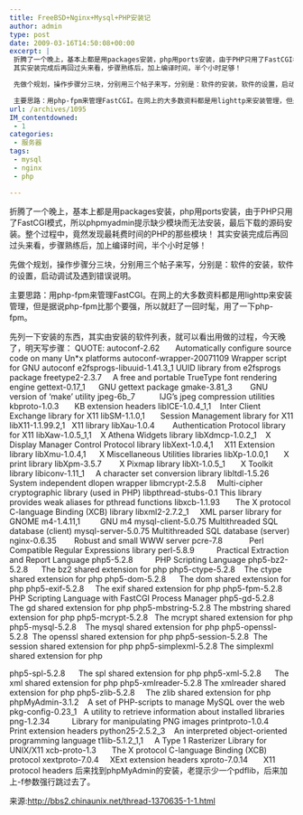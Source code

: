 ```yaml
---
title: FreeBSD+Nginx+Mysql+PHP安装记
author: admin
type: post
date: 2009-03-16T14:50:08+00:00
excerpt: |
 折腾了一个晚上，基本上都是用packages安装，php用ports安装，由于PHP只用了FastCGI模式，所以phpmyadmin提示缺少模块而无法安装，最后下载的源码安装。整个过程中，竟然发现最耗费时间的PHP的那些模块！
 其实安装完成后再回过头来看，步骤熟练后，加上编译时间，半个小时足够！

 先做个规划，操作步骤分三块，分别用三个帖子来写，分别是：软件的安装，软件的设置，启动调试及遇到错误说明。

 主要思路：用php-fpm来管理FastCGI。在网上的大多数资料都是用lighttp来安装管理，但是据说php-fpm比那个要强，所以就赶了一回时髦，用了一下php-fpm。
url: /archives/1095
IM_contentdowned:
 - 1
categories:
 - 服务器
tags:
 - mysql
 - nginx
 - php

---
```

折腾了一个晚上，基本上都是用packages安装，php用ports安装，由于PHP只用了FastCGI模式，所以phpmyadmin提示缺少模块而无法安装，最后下载的源码安装。整个过程中，竟然发现最耗费时间的PHP的那些模块！
其实安装完成后再回过头来看，步骤熟练后，加上编译时间，半个小时足够！

先做个规划，操作步骤分三块，分别用三个帖子来写，分别是：软件的安装，软件的设置，启动调试及遇到错误说明。

主要思路：用php-fpm来管理FastCGI。在网上的大多数资料都是用lighttp来安装管理，但是据说php-fpm比那个要强，所以就赶了一回时髦，用了一下php-fpm。

先列一下安装的东西，其实由安装的软件列表，就可以看出用做的过程，今天晚了，明天写步骤：
QUOTE:
autoconf-2.62       Automatically configure source code on many Un*x platforms
autoconf-wrapper-20071109 Wrapper script for GNU autoconf
e2fsprogs-libuuid-1.41.3_1 UUID library from e2fsprogs package
freetype2-2.3.7     A free and portable TrueType font rendering engine
gettext-0.17_1      GNU gettext package
gmake-3.81_3        GNU version of ‘make’ utility
jpeg-6b_7           IJG’s jpeg compression utilities
kbproto-1.0.3       KB extension headers
libICE-1.0.4_1,1    Inter Client Exchange library for X11
libSM-1.1.0,1       Session Management library for X11
libX11-1.1.99.2,1   X11 library
libXau-1.0.4        Authentication Protocol library for X11
libXaw-1.0.5_1,1    X Athena Widgets library
libXdmcp-1.0.2_1    X Display Manager Control Protocol library
libXext-1.0.4,1     X11 Extension library
libXmu-1.0.4,1      X Miscellaneous Utilities libraries
libXp-1.0.0,1       X print library
libXpm-3.5.7        X Pixmap library
libXt-1.0.5_1       X Toolkit library
libiconv-1.11_1     A character set conversion library
libltdl-1.5.26      System independent dlopen wrapper
libmcrypt-2.5.8     Multi-cipher cryptographic library (used in PHP)
libpthread-stubs-0.1 This library provides weak aliases for pthread functions
libxcb-1.1.93       The X protocol C-language Binding (XCB) library
libxml2-2.7.2_1     XML parser library for GNOME
m4-1.4.11,1         GNU m4
mysql-client-5.0.75 Multithreaded SQL database (client)
mysql-server-5.0.75 Multithreaded SQL database (server)
nginx-0.6.35        Robust and small WWW server
pcre-7.8            Perl Compatible Regular Expressions library
perl-5.8.9          Practical Extraction and Report Language
php5-5.2.8          PHP Scripting Language
php5-bz2-5.2.8      The bz2 shared extension for php
php5-ctype-5.2.8    The ctype shared extension for php
php5-dom-5.2.8      The dom shared extension for php
php5-exif-5.2.8     The exif shared extension for php
php5-fpm-5.2.8      PHP Scripting Language with FastCGI Process Manager
php5-gd-5.2.8       The gd shared extension for php
php5-mbstring-5.2.8 The mbstring shared extension for php
php5-mcrypt-5.2.8   The mcrypt shared extension for php
php5-mysql-5.2.8    The mysql shared extension for php
php5-openssl-5.2.8  The openssl shared extension for php
php5-session-5.2.8  The session shared extension for php
php5-simplexml-5.2.8 The simplexml shared extension for php

php5-spl-5.2.8      The spl shared extension for php
php5-xml-5.2.8      The xml shared extension for php
php5-xmlreader-5.2.8 The xmlreader shared extension for php
php5-zlib-5.2.8     The zlib shared extension for php
phpMyAdmin-3.1.2    A set of PHP-scripts to manage MySQL over the web
pkg-config-0.23_1   A utility to retrieve information about installed libraries
png-1.2.34          Library for manipulating PNG images
printproto-1.0.4    Print extension headers
python25-2.5.2_3    An interpreted object-oriented programming language
t1lib-5.1.2_1,1     A Type 1 Rasterizer Library for UNIX/X11
xcb-proto-1.3       The X protocol C-language Binding (XCB) protocol
xextproto-7.0.4     XExt extension headers
xproto-7.0.14       X11 protocol headers
后来找到phpMyAdmin的安装，老提示少一个pdflib，后来加上-f参数强行跳过去了。

来源:http://bbs2.chinaunix.net/thread-1370635-1-1.html 
